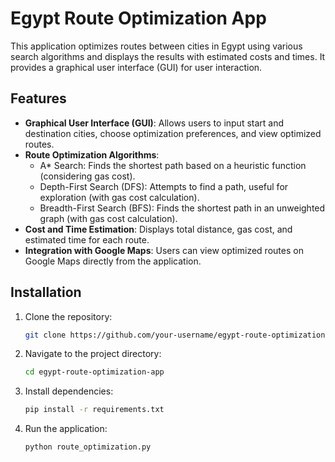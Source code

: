 # Egypt Route Optimization App

This application optimizes routes between cities in Egypt using various search algorithms and displays the results with estimated costs and times. It provides a graphical user interface (GUI) for user interaction.

## Features

- **Graphical User Interface (GUI)**: Allows users to input start and destination cities, choose optimization preferences, and view optimized routes.
- **Route Optimization Algorithms**:
  - A* Search: Finds the shortest path based on a heuristic function (considering gas cost).
  - Depth-First Search (DFS): Attempts to find a path, useful for exploration (with gas cost calculation).
  - Breadth-First Search (BFS): Finds the shortest path in an unweighted graph (with gas cost calculation).
- **Cost and Time Estimation**: Displays total distance, gas cost, and estimated time for each route.
- **Integration with Google Maps**: Users can view optimized routes on Google Maps directly from the application.

## Installation

1. Clone the repository:

   ```bash
   git clone https://github.com/your-username/egypt-route-optimization-app.git

2. Navigate to the project directory:
    ```bash
    cd egypt-route-optimization-app

3. Install dependencies:
    ```bash
    pip install -r requirements.txt

4. Run the application:
    ```bash
    python route_optimization.py

